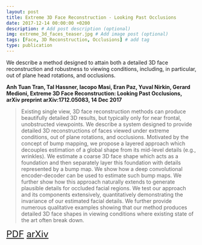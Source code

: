 ```yaml
---
layout: post
title: Extreme 3D Face Reconstruction - Looking Past Occlusions
date: 2017-12-14 00:00:00 +0200
description: # Add post description (optional)
img: extreme_3d_faces_teaser.jpg # Add image post (optional)
tags: [Face, 3D Reconstruction, Occlusions] # add tag
type: publication
---
```

We describe a method designed to attain both a detailed 3D face reconstruction and robustness to viewing conditions, including, in particular, out of plane head rotations, and occlusions.

**Anh Tuan Tran, Tal Hassner, Iacopo Masi, Eran Paz, Yuval Nirkin, Gerard Medioni, Extreme 3D Face Reconstruction: Looking Past Occlusions, arXiv preprint arXiv:1712.05083, 14 Dec 2017**

>Existing single view, 3D face reconstruction methods can produce beautifully detailed 3D results, but typically only for near frontal, unobstructed viewpoints. We describe a system designed to provide detailed 3D reconstructions of faces viewed under extreme conditions, out of plane rotations, and occlusions. Motivated by the concept of bump mapping, we propose a layered approach which decouples estimation of a global shape from its mid-level details (e.g., wrinkles). We estimate a coarse 3D face shape which acts as a foundation and then separately layer this foundation with details represented by a bump map. We show how a deep convolutional encoder-decoder can be used to estimate such bump maps. We further show how this approach naturally extends to generate plausible details for occluded facial regions. We test our approach and its components extensively, quantitatively demonstrating the invariance of our estimated facial details. We further provide numerous qualitative examples showing that our method produces detailed 3D face shapes in viewing conditions where existing state of the art often break down.

<font size="5">
<a href="https://arxiv.org/pdf/1712.05083.pdf" title="PDF"><i class="fa fa-file-pdf-o" aria-hidden="true" target="_blank" style="color:#c7254e"></i> PDF</a><i> </i><a href="https://arxiv.org/abs/1712.05083" title="arXiv"><i class="fa fa-institution" aria-hidden="true" target="_blank" style="color:#c7254e"></i> arXiv</a>
</font>

